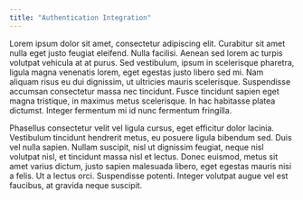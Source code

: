 ```yaml
---
title: "Authentication Integration"
---
```


Lorem ipsum dolor sit amet, consectetur adipiscing elit. Curabitur sit amet nulla eget justo feugiat eleifend. Nulla facilisi. Aenean sed lorem ac turpis volutpat vehicula at at purus. Sed vestibulum, ipsum in scelerisque pharetra, ligula magna venenatis lorem, eget egestas justo libero sed mi. Nam aliquam risus eu dui dignissim, ut ultricies mauris scelerisque. Suspendisse accumsan consectetur massa nec tincidunt. Fusce tincidunt sapien eget magna tristique, in maximus metus scelerisque. In hac habitasse platea dictumst. Integer fermentum mi id nunc fermentum fringilla.

<!--truncate-->

Phasellus consectetur velit vel ligula cursus, eget efficitur dolor lacinia. Vestibulum tincidunt hendrerit metus, eu posuere ligula bibendum sed. Duis vel nulla sapien. Nullam suscipit, nisl ut dignissim feugiat, neque nisl volutpat nisl, et tincidunt massa nisl et lectus. Donec euismod, metus sit amet varius dictum, justo sapien malesuada libero, eget egestas mauris nisi a felis. Ut a lectus orci. Suspendisse potenti. Integer volutpat augue vel est faucibus, at gravida neque suscipit.
